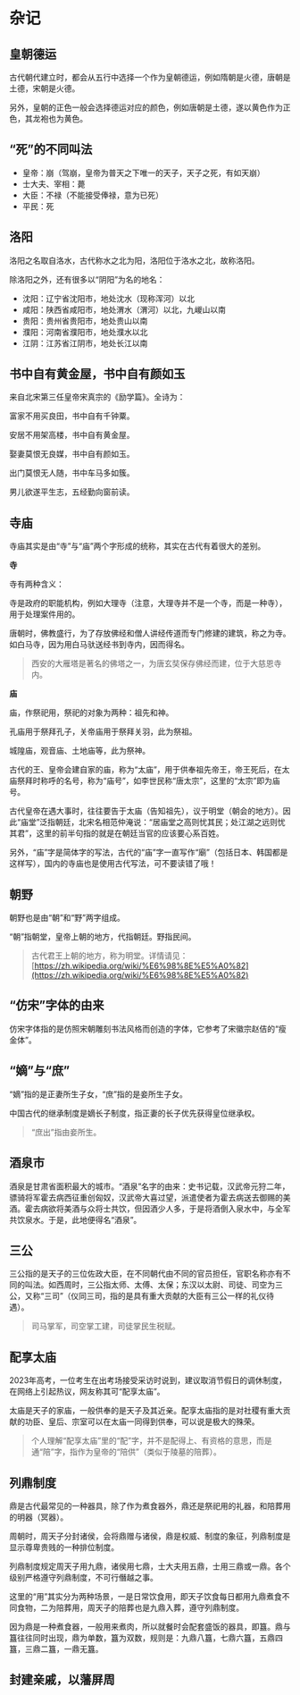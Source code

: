 # 杂记


## 皇朝德运
古代朝代建立时，都会从五行中选择一个作为皇朝德运，例如隋朝是火德，唐朝是土德，宋朝是火德。

另外，皇朝的正色一般会选择德运对应的颜色，例如唐朝是土德，遂以黄色作为正色，其龙袍也为黄色。

## “死”的不同叫法

- 皇帝：崩（驾崩，皇帝为普天之下唯一的天子，天子之死，有如天崩）
- 士大夫、宰相：薨
- 大臣：不禄（不能接受俸禄，意为已死）
- 平民：死


## 洛阳

洛阳之名取自洛水，古代称水之北为阳，洛阳位于洛水之北，故称洛阳。

除洛阳之外，还有很多以“阴阳”为名的地名：

- 沈阳：辽宁省沈阳市，地处沈水（现称浑河）以北
- 咸阳：陕西省咸阳市，地处渭水（渭河）以北，九嵕山以南
- 贵阳：贵州省贵阳市，地处贵山以南
- 濮阳：河南省濮阳市，地处濮水以北
- 江阴：江苏省江阴市，地处长江以南



## 书中自有黄金屋，书中自有颜如玉

来自北宋第三任皇帝宋真宗的《励学篇》。全诗为：

富家不用买良田，书中自有千钟粟。

安居不用架高楼，书中自有黄金屋。

娶妻莫恨无良媒，书中自有颜如玉。

出门莫恨无人随，书中车马多如簇。

男儿欲遂平生志，五经勤向窗前读。


## 寺庙

寺庙其实是由“寺”与“庙”两个字形成的统称，其实在古代有着很大的差别。

**寺**

寺有两种含义：

寺是政府的职能机构，例如大理寺（注意，大理寺并不是一个寺，而是一种寺），用于处理案件用的。

唐朝时，佛教盛行，为了存放佛经和僧人讲经传道而专门修建的建筑，称之为寺。如白马寺，因为用白马驮送经书到寺内，因而得名。

> 西安的大雁塔是著名的佛塔之一，为唐玄奘保存佛经而建，位于大慈恩寺内。

**庙**


庙，作祭祀用，祭祀的对象为两种：祖先和神。

孔庙用于祭拜孔子，关帝庙用于祭拜关羽，此为祭祖。

城隍庙，观音庙、土地庙等，此为祭神。

古代的王、皇帝会建自家的庙，称为“太庙”，用于供奉祖先帝王，帝王死后，在太庙祭拜时称呼的名号，称为“庙号”，如李世民称“唐太宗”，这里的“太宗”即为庙号。

古代皇帝在遇大事时，往往要告于太庙（告知祖先），议于明堂（朝会的地方）。因此“庙堂”泛指朝廷，北宋名相范仲淹说：“居庙堂之高则忧其民；处江湖之远则忧其君”，这里的前半句指的就是在朝廷当官的应该要心系百姓。

另外，“庙”字是简体字的写法，古代的“庙”字一直写作“廟”（包括日本、韩国都是这样写），国内的寺庙也是使用古代写法，可不要读错了哦！

## 朝野

朝野也是由“朝”和“野”两字组成。

“朝”指朝堂，皇帝上朝的地方，代指朝廷。野指民间。

> 古代君王上朝的地方，称为明堂。详情请见：[https://zh.wikipedia.org/wiki/%E6%98%8E%E5%A0%82](https://zh.wikipedia.org/wiki/%E6%98%8E%E5%A0%82)



## “仿宋”字体的由来

仿宋字体指的是仿照宋朝雕刻书法风格而创造的字体，它参考了宋徽宗赵佶的“瘦金体”。

## “嫡”与“庶”

“嫡”指的是正妻所生子女，“庶”指的是妾所生子女。

中国古代的继承制度是嫡长子制度，指正妻的长子优先获得皇位继承权。

> “庶出”指由妾所生。


## 酒泉市

酒泉是甘肃省面积最大的城市。“酒泉”名字的由来：史书记载，汉武帝元狩二年，骠骑将军霍去病西征重创匈奴，汉武帝大喜过望，派遣使者为霍去病送去御赐的美酒。霍去病欲将美酒与众将士共饮，但因酒少人多，于是将酒倒入泉水中，与全军共饮泉水。于是，此地便得名“酒泉”。

## 三公

三公指的是天子的三位佐政大臣，在不同朝代由不同的官员担任，官职名称亦有不同的叫法。如西周时，三公指太师、太傅、太保；东汉以太尉、司徒、司空为三公，又称“三司”（仪同三司，指的是具有重大贡献的大臣有三公一样的礼仪待遇）。

> 司马掌军，司空掌工建，司徒掌民生税赋。

## 配享太庙

2023年高考，一位考生在出考场接受采访时说到，建议取消节假日的调休制度，在网络上引起热议，网友称其可“配享太庙”。

太庙是天子的家庙，一般供奉的是天子及其近亲。配享太庙指的是对社稷有重大贡献的功臣、皇后、宗室可以在太庙一同得到供奉，可以说是极大的殊荣。

> 个人理解“配享太庙”里的“配”字，并不是配得上、有资格的意思，而是通“陪”字，指作为皇帝的“陪供”（类似于陵墓的陪葬）。

## 列鼎制度

鼎是古代最常见的一种器具，除了作为煮食器外，鼎还是祭祀用的礼器，和陪葬用的明器（冥器）。

周朝时，周天子分封诸侯，会将鼎赠与诸侯，鼎是权威、制度的象征，列鼎制度是显示尊卑贵贱的一种排位制度。

列鼎制度规定周天子用九鼎，诸侯用七鼎，士大夫用五鼎，士用三鼎或一鼎。各个级别严格遵守列鼎制度，不可行僭越之事。

这里的“用”其实分为两种场景，一是日常饮食用，即天子饮食每日都用九鼎煮食不同食物，二为陪葬用，周天子的陪葬也是九鼎入葬，遵守列鼎制度。

因为鼎是一种煮食器，一般用来煮肉，所以就餐时会配套盛饭的器具，即簋。鼎与簋往往同时出现，鼎为单数，簋为双数，规则是：九鼎八簋，七鼎六簋，五鼎四簋，三鼎二簋，一鼎无簋。

## 封建亲戚，以藩屏周

<Todo />

